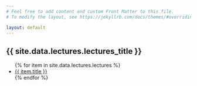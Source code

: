 ```yaml
---
# Feel free to add content and custom Front Matter to this file.
# To modify the layout, see https://jekyllrb.com/docs/themes/#overriding-theme-defaults

layout: default
---
```


<h2>{{ site.data.lectures.lectures_title }}</h2>
<ul>
   {% for item in site.data.lectures.lectures %}
      <li><a href="{{ item.url }}">{{ item.title }}</a></li>
   {% endfor %}
</ul>

